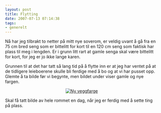 ```yaml
---
layout: post
title: Flytting
date: 2007-07-13 07:14:38
tags: 
- generelt
---
```

Nå har jeg tilbrakt to netter på mitt nye soverom, er veldig uvant å gå fra en 75 cm bred seng som er bittelitt for kort til en 120 cm seng som faktisk har plass til meg i lengden. Er i grunn litt rart at gamle senga skal være bittelitt for kort, for jeg er jo ikke lange karen.

Grunnen til at det har tatt så lang tid på å flytte inn er at jeg har ventet på at de tidligere leieboerene skulle bli ferdige med å bo og at vi har pusset opp. Glemte å ta bilde før vi begynte, men bildet under viser gamle og nye fargen.

<div align="center"><a href="http://pjatt.net/images/2007/07/dsc00433.jpg" title="Ny veggfarge"><img src="http://pjatt.net/images/2007/07/dsc00433.jpg" alt="Ny veggfarge"  /></a></div>

Skal få tatt bilde av hele rommet en dag, når jeg er ferdig med å sette ting på plass.
